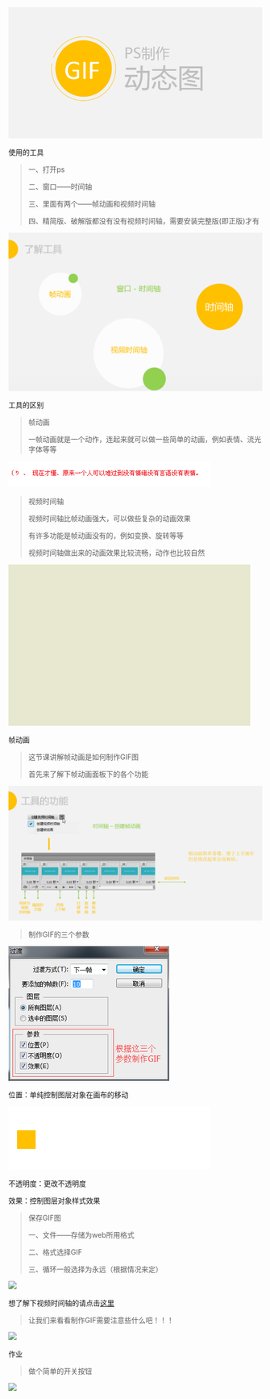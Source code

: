 ![](/assets/美工.png)

使用的工具

> 一、打开ps
>  
> 二、窗口——时间轴
>  
> 三、里面有两个——帧动画和视频时间轴
>  
> 四、精简版、破解版都没有没有视频时间轴，需要安装完整版\(即正版\)才有

![](/assets/Tool.png)

工具的区别

> 帧动画
>  
> 一帧动画就是一个动作，连起来就可以做一些简单的动画，例如表情、流光字体等等

![](/assets/Word.gif)

> 视频时间轴
>  
> 视频时间轴比帧动画强大，可以做些复杂的动画效果
>  
> 有许多功能是帧动画没有的，例如变换、旋转等等
>  
> 视频时间轴做出来的动画效果比较流畅，动作也比较自然

![](/assets/Mid-autumn.gif)

帧动画

> 这节课讲解帧动画是如何制作GIF图
>  
> 首先来了解下帧动画面板下的各个功能

![](/assets/Function.png)

> 制作GIF的三个参数

![](/assets/Object.png)



位置：单纯控制图层对象在画布的移动

  


![](/assets/Position.gif)

不透明度：更改不透明度

  




效果：控制图层对象样式效果

  




> 保存GIF图
>  
> 一、文件——存储为web所用格式
>  
> 二、格式选择GIF
>  
> 三、循环一般选择为永远（根据情况来定）

![](img/Save.png)

想了解下视频时间轴的请点击[这里](http://www.kuqin.com/shuoit/20130816/334770.html)

> 让我们来看看制作GIF需要注意些什么吧！！！

![](img/Attention.png)

作业

> 做个简单的开关按钮

![](img/Button.gif)

